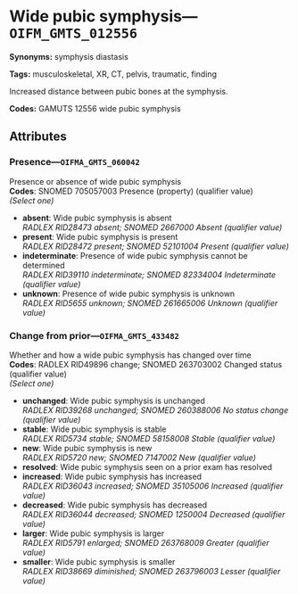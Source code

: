 # Wide pubic symphysis—`OIFM_GMTS_012556`

**Synonyms:** symphysis diastasis

**Tags:** musculoskeletal, XR, CT, pelvis, traumatic, finding

Increased distance between pubic bones at the symphysis.

**Codes:** GAMUTS 12556 wide pubic symphysis

## Attributes

### Presence—`OIFMA_GMTS_060042`

Presence or absence of wide pubic symphysis  
**Codes**: SNOMED 705057003 Presence (property) (qualifier value)  
*(Select one)*

- **absent**: Wide pubic symphysis is absent  
_RADLEX RID28473 absent; SNOMED 2667000 Absent (qualifier value)_
- **present**: Wide pubic symphysis is present  
_RADLEX RID28472 present; SNOMED 52101004 Present (qualifier value)_
- **indeterminate**: Presence of wide pubic symphysis cannot be determined  
_RADLEX RID39110 indeterminate; SNOMED 82334004 Indeterminate (qualifier value)_
- **unknown**: Presence of wide pubic symphysis is unknown  
_RADLEX RID5655 unknown; SNOMED 261665006 Unknown (qualifier value)_

### Change from prior—`OIFMA_GMTS_433482`

Whether and how a wide pubic symphysis has changed over time  
**Codes**: RADLEX RID49896 change; SNOMED 263703002 Changed status (qualifier value)  
*(Select one)*

- **unchanged**: Wide pubic symphysis is unchanged  
_RADLEX RID39268 unchanged; SNOMED 260388006 No status change (qualifier value)_
- **stable**: Wide pubic symphysis is stable  
_RADLEX RID5734 stable; SNOMED 58158008 Stable (qualifier value)_
- **new**: Wide pubic symphysis is new  
_RADLEX RID5720 new; SNOMED 7147002 New (qualifier value)_
- **resolved**: Wide pubic symphysis seen on a prior exam has resolved  
- **increased**: Wide pubic symphysis has increased  
_RADLEX RID36043 increased; SNOMED 35105006 Increased (qualifier value)_
- **decreased**: Wide pubic symphysis has decreased  
_RADLEX RID36044 decreased; SNOMED 1250004 Decreased (qualifier value)_
- **larger**: Wide pubic symphysis is larger  
_RADLEX RID5791 enlarged; SNOMED 263768009 Greater (qualifier value)_
- **smaller**: Wide pubic symphysis is smaller  
_RADLEX RID38669 diminished; SNOMED 263796003 Lesser (qualifier value)_